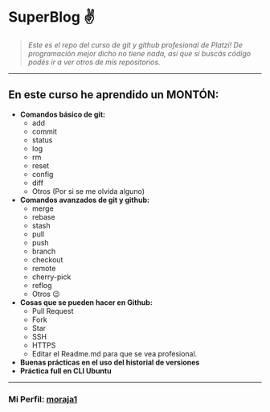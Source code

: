 # SuperBlog ✌
> *Este es el repo del curso de git y github profesional de Platzi! De programaci&oacute;n mejor dicho no tiene nada, as&iacute; que si busc&aacute;s c&oacute;digo pod&eacute;s ir a ver otros de mis repositorios.*

------------
## En este curso he aprendido un MONT&Oacute;N:
- **Comandos b&aacute;sico de git:**
	- add
	- commit
	- status
	- log
	- rm
	- reset
	- config
	- diff
	- Otros (Por si se me olvida alguno)
- **Comandos avanzados de git y github:**
	 - merge
	 - rebase
	 - stash
	 - pull
	 - push
	 - branch
	 - checkout
	 - remote
	 - cherry-pick
	 - reflog
	 - Otros 😉
- **Cosas que se pueden hacer en Github:**
	- Pull Request
	- Fork
	- Star
	- SSH
	- HTTPS
	- Editar el Readme.md para que se vea profesional.
- **Buenas pr&aacute;cticas en el uso del historial de versiones**
- **Pr&aacute;ctica full en CLI Ubuntu**

------------
### Mi Perfil: [moraja1](https://github.com/moraja1 "Mi perfil")
